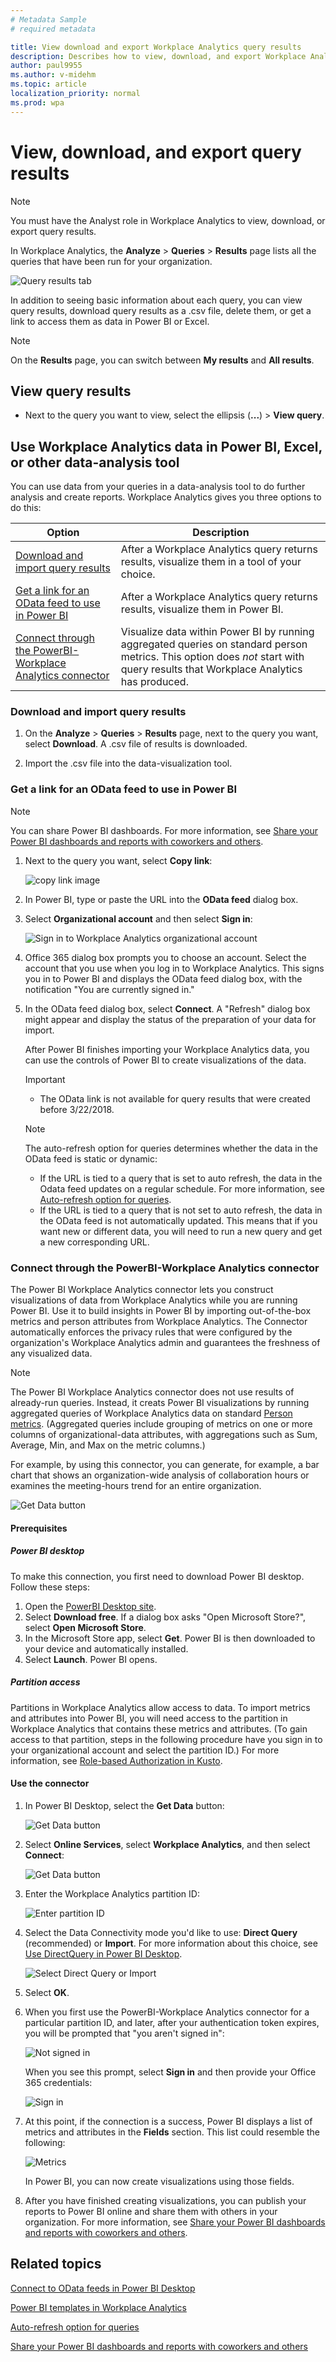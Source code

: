 ```yaml
---
# Metadata Sample
# required metadata

title: View download and export Workplace Analytics query results
description: Describes how to view, download, and export Workplace Analytics query results to PowerBI and other data analysis tools
author: paul9955
ms.author: v-midehm
ms.topic: article
localization_priority: normal 
ms.prod: wpa
---
```


# View, download, and export query results

   > [!Note]
   > You must have the Analyst role in Workplace Analytics to view, download, or export query results.

In Workplace Analytics, the **Analyze** > **Queries** > **Results** page lists all the queries that have been run for your organization.

![Query results tab](../images/wpa/use/query-results-page.png)

In addition to seeing basic information about each query, you can view query results, download query results as a .csv file, delete them, or get a link to access them as data in Power BI or Excel.

   > [!Note]
   > On the **Results** page, you can switch between **My results** and **All results**.

## View query results

* Next to the query you want to view, select the ellipsis (**...**) > **View query**.
  
## Use Workplace Analytics data in Power BI, Excel, or other data-analysis tool

You can use data from your queries in a data-analysis tool to do further analysis and create reports. Workplace Analytics gives you three options to do this:

| Option | Description |
| ------ | ----------- |
| [Download and import query results](#download-and-import-query-results) | After a Workplace Analytics query returns results, visualize them in a tool of your choice. |
| [Get a link for an OData feed to use in Power BI](#get-a-link-for-an-odata-feed-to-use-in-power-bi) | After a Workplace Analytics query returns results, visualize them in Power BI. |
| [Connect through the PowerBI-Workplace Analytics connector](#connect-through-the-powerbi-workplace-analytics-connector) | Visualize data within Power BI by running aggregated queries on standard person metrics. This option does _not_ start with query results that Workplace Analytics has produced. |

### Download and import query results

1. On the **Analyze** > **Queries** > **Results** page, next to the query you want, select **Download**. A .csv file of results is downloaded.

2. Import the .csv file into the data-visualization tool.  

### Get a link for an OData feed to use in Power BI

   > [!Note]
   > You can share Power BI dashboards. For more information, see [Share your Power BI dashboards and reports with coworkers and others](https://docs.microsoft.com/en-us/power-bi/service-share-dashboards).

1. Next to the query you want, select **Copy link**:

   ![copy link image](../images/wpa/use/copy-link.png)

2. In Power BI, type or paste the URL into the **OData feed** dialog box.  
3. Select **Organizational account** and then select **Sign in**:

   ![Sign in to Workplace Analytics organizational account](../images/wpa/use/OData-feed-sign-in.png)

4. Office 365 dialog box prompts you to choose an account. Select the account that you use when you log in to Workplace Analytics. This signs you in to Power BI and displays the OData feed dialog box, with the notification "You are currently signed in."
5. In the OData feed dialog box, select **Connect**. A "Refresh" dialog box might appear and display the status of the preparation of your data for import.

   After Power BI finishes importing your Workplace Analytics data, you can use the controls of Power BI to create visualizations of the data.

   > [!Important]
   > * The OData link is not available for query results that were created before 3/22/2018.

   > [!Note]
   > The auto-refresh option for queries determines whether the data in the OData feed is static or dynamic:
   >   * If the URL is tied to a query that is set to auto refresh, the data in the Odata feed updates on a regular schedule. For more information, see [Auto-refresh option for queries](../tutorials/query-auto-refresh.md). 
   >   * If the URL is tied to a query that is not set to auto refresh, the data in the OData feed is not automatically updated. This means that if you want new or different data, you will need to run a new query and get a new corresponding URL. 

### Connect through the PowerBI-Workplace Analytics connector

The Power BI Workplace Analytics connector lets you construct visualizations of data from Workplace Analytics while you are running Power BI. Use it to build insights in Power BI by importing out-of-the-box metrics and person attributes from Workplace Analytics. The Connector automatically enforces the privacy rules that were configured by the organization's Workplace Analytics admin and guarantees the freshness of any visualized data.

> [!Note] 
> The Power BI Workplace Analytics connector does not use results of already-run queries. Instead, it creats Power BI visualizations by running aggregated queries of Workplace Analytics data on standard [Person metrics](metric-definitions.md#person-metrics). (Aggregated queries include grouping of metrics on one or more columns of organizational-data attributes, with aggregations such as Sum, Average, Min, and Max on the metric columns.)

For example, by using this connector, you can generate, for example, a bar chart that shows an organization-wide analysis of collaboration hours or examines the meeting-hours trend for an entire organization.

![Get Data button](../images/wpa/use/example-pbi-visual.png)

#### Prerequisites

##### Power BI desktop

To make this connection, you first need to download Power BI desktop. Follow these steps:

1. Open the [PowerBI Desktop site](https://powerbi.microsoft.com/desktop/). 
2. Select **Download free**. If a dialog box asks "Open Microsoft Store?", select **Open Microsoft Store**.
3. In the Microsoft Store app, select **Get**. Power BI is then downloaded to your device and automatically installed. 
4. Select **Launch**. Power BI opens. 

##### Partition access

Partitions in Workplace Analytics allow access to data. To import metrics and attributes into Power BI, you will need access to the partition in Workplace Analytics that contains these metrics and attributes. (To gain access to that partition, steps in the following procedure have you sign in to your organizational account and select the partition ID.) For more information, see [Role-based Authorization in Kusto](https://docs.microsoft.com/en-us/azure/kusto/management/access-control/role-based-authorization). 

#### Use the connector

1.	In Power BI Desktop, select the **Get Data** button:

    ![Get Data button](../images/wpa/use/get-data-in-pbi.png)

2.	Select **Online Services**, select **Workplace Analytics**, and then select **Connect**:

    ![Get Data button](../images/wpa/use/get_data_screen.png)

<!-- ANIL WILL GET ME A SCREENSHOT OF THE FEATURE THAT DISPLAYS THE PARTITION ID. USE THAT HERE. -->

3.	Enter the Workplace Analytics partition ID:

    ![Enter partition ID](../images/wpa/use/connect_to_wpa.png)

4.	Select the Data Connectivity mode you'd like to use: **Direct Query** (recommended) or **Import**. For more information about this choice, see [Use DirectQuery in Power BI Desktop](https://docs.microsoft.com/en-us/power-bi/desktop-use-directquery).

    ![Select Direct Query or Import](../images/wpa/use/connect_to_wpa.png)

5.  Select **OK**.    
 
6.	When you first use the PowerBI-Workplace Analytics connector for a particular partition ID, and later, after your authentication token expires, you will be prompted that "you aren't signed in":

    ![Not signed in](../images/wpa/use/wpa_select_authentication.png)

    When you see this prompt, select **Sign in** and then provide your Office 365 credentials:

    ![Sign in](../images/wpa/use/login-to-o365.png)

<!-- ANIL WILL GET ME A NEW SCREENSHOT FOR THE PRECEDING IMAGE -->

7.	At this point, if the connection is a success, Power BI displays a list of metrics and attributes in the **Fields** section. This list could resemble the following:

    ![Metrics](../images/wpa/use/list-of-metrics-2-col_2.png)

    In Power BI, you can now create visualizations using those fields.

8.	After you have finished creating visualizations, you can publish your reports to Power BI online and share them with others in your organization. For more information, see [Share your Power BI dashboards and reports with coworkers and others](https://docs.microsoft.com/en-us/power-bi/service-share-dashboards). 

## Related topics

[Connect to OData feeds in Power BI Desktop](https://docs.microsoft.com/en-us/power-bi/desktop-connect-odata) 

[Power BI templates in Workplace Analytics](../tutorials/power-bi-templates.md)

[Auto-refresh option for queries](../tutorials/query-auto-refresh.md)

[Share your Power BI dashboards and reports with coworkers and others](https://docs.microsoft.com/en-us/power-bi/service-share-dashboards)